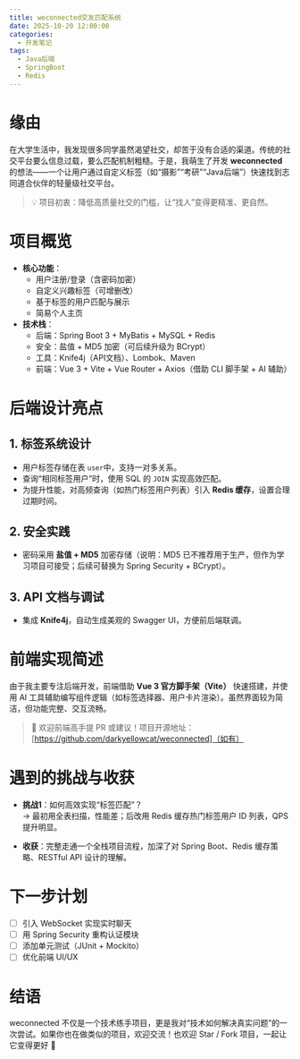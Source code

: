 ```yaml
---
title: weconnected交友匹配系统
date: 2025-10-20 12:00:00
categories:
  - 开发笔记
tags:
  - Java后端
  - SpringBoot
  - Redis
---
```


# 缘由

在大学生活中，我发现很多同学虽然渴望社交，却苦于没有合适的渠道。传统的社交平台要么信息过载，要么匹配机制粗糙。于是，我萌生了开发 **weconnected** 的想法——一个让用户通过自定义标签（如“摄影”“考研”“Java后端”）快速找到志同道合伙伴的轻量级社交平台。

> 💡 项目初衷：降低高质量社交的门槛，让“找人”变得更精准、更自然。

# 项目概览

- **核心功能**：
  - 用户注册/登录（含密码加密）
  - 自定义兴趣标签（可增删改）
  - 基于标签的用户匹配与展示
  - 简易个人主页
- **技术栈**：
  - 后端：Spring Boot 3 + MyBatis + MySQL + Redis
  - 安全：盐值 + MD5 加密（可后续升级为 BCrypt）
  - 工具：Knife4j（API文档）、Lombok、Maven
  - 前端：Vue 3 + Vite + Vue Router + Axios（借助 CLI 脚手架 + AI 辅助）

# 后端设计亮点

## 1. 标签系统设计
- 用户标签存储在表 `user`中，支持一对多关系。
- 查询“相同标签用户”时，使用 SQL 的 `JOIN` 实现高效匹配。
- 为提升性能，对高频查询（如热门标签用户列表）引入 **Redis 缓存**，设置合理过期时间。

## 2. 安全实践
- 密码采用 **盐值 + MD5** 加密存储（说明：MD5 已不推荐用于生产，但作为学习项目可接受；后续可替换为 Spring Security + BCrypt）。

## 3. API 文档与调试
- 集成 **Knife4j**，自动生成美观的 Swagger UI，方便前后端联调。

# 前端实现简述

由于我主要专注后端开发，前端借助 **Vue 3 官方脚手架（Vite）** 快速搭建，并使用 AI 工具辅助编写组件逻辑（如标签选择器、用户卡片渲染）。虽然界面较为简洁，但功能完整、交互流畅。

> 🙏 欢迎前端高手提 PR 或建议！项目开源地址：[https://github.com/darkyellowcat/weconnected]（如有）

# 遇到的挑战与收获

- **挑战1**：如何高效实现“标签匹配”？  
  → 最初用全表扫描，性能差；后改用 Redis 缓存热门标签用户 ID 列表，QPS 提升明显。
  

- **收获**：完整走通一个全栈项目流程，加深了对 Spring Boot、Redis 缓存策略、RESTful API 设计的理解。

# 下一步计划

- [ ] 引入 WebSocket 实现实时聊天
- [ ] 用 Spring Security 重构认证模块
- [ ] 添加单元测试（JUnit + Mockito）
- [ ] 优化前端 UI/UX

# 结语

weconnected 不仅是一个技术练手项目，更是我对“技术如何解决真实问题”的一次尝试。如果你也在做类似的项目，欢迎交流！也欢迎 Star / Fork 项目，一起让它变得更好 🌟
